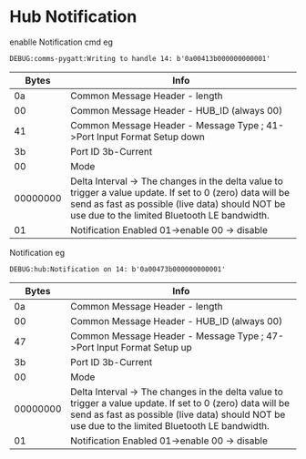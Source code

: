 # Hub Notification

enablle Notification cmd eg

```
DEBUG:comms-pygatt:Writing to handle 14: b'0a00413b000000000001'
```

| Bytes    | Info                                                         |
| -------- | ------------------------------------------------------------ |
| 0a       | Common Message Header - length                               |
| 00       | Common Message Header - HUB_ID (always 00)                   |
| 41       | Common Message Header - Message Type ; 41->Port Input Format Setup down |
| 3b       | Port ID 3b-Current                                           |
| 00       | Mode                                                         |
| 00000000 | Delta Interval -> The changes in the delta value to trigger a value update. If set to 0 (zero) data will be send as fast as possible (live data) should NOT be use due to the limited Bluetooth LE bandwidth. |
| 01       | Notification Enabled  01->enable  00 -> disable              |

Notification eg

```
DEBUG:hub:Notification on 14: b'0a00473b000000000001'
```



| Bytes    | Info                                                         |
| -------- | ------------------------------------------------------------ |
| 0a       | Common Message Header - length                               |
| 00       | Common Message Header - HUB_ID (always 00)                   |
| 47       | Common Message Header - Message Type ; 47->Port Input Format Setup up |
| 3b       | Port ID 3b-Current                                           |
| 00       | Mode                                                         |
| 00000000 | Delta Interval -> The changes in the delta value to trigger a value update. If set to 0 (zero) data will be send as fast as possible (live data) should NOT be use due to the limited Bluetooth LE bandwidth. |
| 01       | Notification Enabled  01->enable  00 -> disable              |